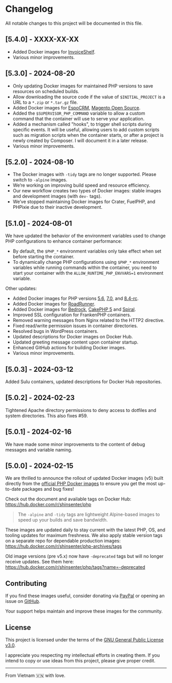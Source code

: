 # Changelog

All notable changes to this project will be documented in this file.

## [5.4.0] - XXXX-XX-XX

- Added Docker images for [InvoiceShelf](http://hub.docker.com/r/shinsenter/invoiceshelf).
- Various minor improvements.

## [5.3.0] - 2024-08-20

- Only updating Docker images for maintained PHP versions to save resources on scheduled builds.
- Allow downloading the source code if the value of `$INITIAL_PROJECT` is a URL to a `*.zip` or `*.tar.gz` file.
- Added Docker images for [EspoCRM](http://hub.docker.com/r/shinsenter/espocrm), [Magento Open Source](http://hub.docker.com/r/shinsenter/magento).
- Added the `$SUPERVISOR_PHP_COMMAND` variable to allow a custom command that the container will use to serve your application.
- Added a mechanism called "hooks", to trigger shell scripts during specific events. It will be useful, allowing users to add custom scripts such as migration scripts when the container starts, or after a project is newly created by Composer. I will document it in a later release.
- Various minor improvements.

## [5.2.0] - 2024-08-10

- The Docker images with `-tidy` tags are no longer supported. Please switch to `-alpine` images.
- We’re working on improving build speed and resource efficiency.
- Our new workflow creates two types of Docker images: stable images and development images (with `dev-` tags).
- We’ve stopped maintaining Docker images for Crater, FuelPHP, and PHPixie due to their inactive development.

## [5.1.0] - 2024-08-01

We have updated the behavior of the environment variables used to change PHP configurations to enhance container performance:
- By default, the `$PHP_*` environment variables only take effect when set before starting the container.
- To dynamically change PHP configurations using `$PHP_*` environment variables while running commands within the container,
you need to start your container with the `ALLOW_RUNTIME_PHP_ENVVARS=1` environment variable.

Other updates:
- Added Docker images for PHP versions [5.6](https://hub.docker.com/r/shinsenter/php/tags?name=5.6), [7.0](https://hub.docker.com/r/shinsenter/php/tags?name=7.0), and [8.4-rc](https://hub.docker.com/r/shinsenter/php/tags?name=8.4).
- Added Docker images for [RoadRunner](http://hub.docker.com/r/shinsenter/roadrunner).
- Added Docker images for [Bedrock](http://hub.docker.com/r/shinsenter/bedrock), [CakePHP 5](http://hub.docker.com/r/shinsenter/cakephp5) and [Spiral](http://hub.docker.com/r/shinsenter/spiral).
- Improved SSL configuration for FrankenPHP containers.
- Removed warning messages from Nginx related to the HTTP2 directive.
- Fixed read/write permission issues in container directories.
- Resolved bugs in WordPress containers.
- Updated descriptions for Docker images on Docker Hub.
- Updated greeting message content upon container startup.
- Enhanced GitHub actions for building Docker images.
- Various minor improvements.

## [5.0.3] - 2024-03-12

Added Sulu containers, updated descriptions for Docker Hub repositories.

## [5.0.2] - 2024-02-23

Tightened Apache directory permissions to deny access to dotfiles and system directories. This also fixes #59.

## [5.0.1] - 2024-02-16

We have made some minor improvements to the content of debug messages and variable naming.

## [5.0.0] - 2024-02-15

We are thrilled to announce the rollout of updated Docker images (v5) built directly from the [official PHP Docker images](https://hub.docker.com/_/php) to ensure you get the most up-to-date packages and bug fixes!

Check out the document and available tags on Docker Hub:
https://hub.docker.com/r/shinsenter/php
> The `-alpine` and `-tidy` tags are lightweight Alpine-based images to speed up your builds and save bandwidth.

These images are updated daily to stay current with the latest PHP, OS, and tooling updates for maximum freshness. We also apply stable version tags on a separate repo for dependable production images:
https://hub.docker.com/r/shinsenter/php-archives/tags

Old image versions (pre v5.x) now have `-deprecated` tags but will no longer receive updates. See them here:
https://hub.docker.com/r/shinsenter/php/tags?name=-deprecated

<!--
The format is based on [Keep a Changelog](https://keepachangelog.com/en/1.0.0/),
and this project adheres to [Semantic Versioning](https://semver.org/spec/v2.0.0.html).
-->

## Contributing

If you find these images useful, consider donating via [PayPal](https://www.paypal.me/shinsenter) or opening an issue on [GitHub](https://code.shin.company/php/issues/new).

Your support helps maintain and improve these images for the community.

## License

This project is licensed under the terms of the [GNU General Public License v3.0](https://code.shin.company/php/blob/main/LICENSE).

I appreciate you respecting my intellectual efforts in creating them. If you intend to copy or use ideas from this project, please give proper credit.

---

From Vietnam 🇻🇳 with love.
